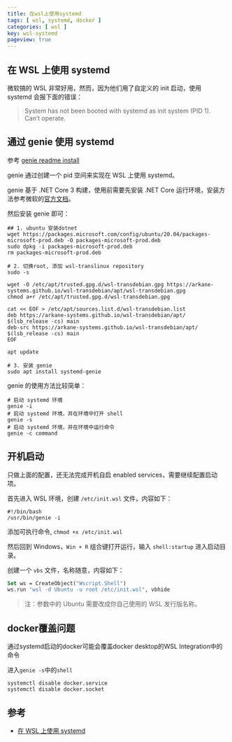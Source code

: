 ```yaml
---
title: 在wsl上使用systemd
tags: [ wsl, systemd, docker ]
categories: [ wsl ]
key: wsl-systemd
pageview: true
---
```


## 在 WSL 上使用 systemd

<!--more-->

微软搞的 WSL 非常好用，然而，因为他们用了自定义的 init 启动，使用 systemd 会报下面的错误：

> System has not been booted with systemd as init system (PID 1). Can’t operate.

## 通过 genie 使用 systemd

参考 [genie readme install](https://github.com/arkane-systems/genie#installation)

genie 通过创建一个 pid 空间来实现在 WSL 上使用 systemd。

genie 基于 .NET Core 3 构建，使用前需要先安装 .NET Core 运行环境，安装方法参考微软的[官方文档](https://docs.microsoft.com/en-us/dotnet/core/install/linux)。

然后安装 genie 即可：

```shell
## 1. ubuntu 安装dotnet
wget https://packages.microsoft.com/config/ubuntu/20.04/packages-microsoft-prod.deb -O packages-microsoft-prod.deb
sudo dpkg -i packages-microsoft-prod.deb
rm packages-microsoft-prod.deb

# 2. 切换root, 添加 wsl-translinux repository
sudo -s

wget -O /etc/apt/trusted.gpg.d/wsl-transdebian.gpg https://arkane-systems.github.io/wsl-transdebian/apt/wsl-transdebian.gpg
chmod a+r /etc/apt/trusted.gpg.d/wsl-transdebian.gpg

cat << EOF > /etc/apt/sources.list.d/wsl-transdebian.list
deb https://arkane-systems.github.io/wsl-transdebian/apt/ $(lsb_release -cs) main
deb-src https://arkane-systems.github.io/wsl-transdebian/apt/ $(lsb_release -cs) main
EOF

apt update

# 3. 安装 genie
sudo apt install systemd-genie
```

genie 的使用方法比较简单：

```shell
# 启动 systemd 环境
genie -i
# 启动 systemd 环境，并在环境中打开 shell
genie -s
# 启动 systemd 环境，并在环境中运行命令
genie -c command
```

## 开机启动

只做上面的配置，还无法完成开机自启 enabled services，需要继续配置启动项。

首先进入 WSL 环境，创建 `/etc/init.wsl` 文件，内容如下：

```shell
#!/bin/bash
/usr/bin/genie -i
```

添加可执行命令, `chmod +x /etc/init.wsl`

然后回到 Windows，`Win + R` 组合键打开运行，输入 `shell:startup` 进入启动目录。

创建一个 `vbs` 文件，名称随意，内容如下：

```vb
Set ws = CreateObject("Wscript.Shell")
ws.run "wsl -d Ubuntu -u root /etc/init.wsl", vbhide
```

> 注：参数中的 Ubuntu 需要改成你自己使用的 WSL 发行版名称。

## docker覆盖问题

通过systemd启动的docker可能会覆盖docker desktop的WSL Integration中的命令

进入`genie -s`中的`shell`

```shell
systemctl disable docker.service
systemctl disable docker.socket
```

## 参考

- [在 WSL 上使用 systemd](https://core.moe/posts/2021/02/wsl-systemd/)
